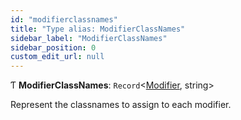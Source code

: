 ```yaml
---
id: "modifierclassnames"
title: "Type alias: ModifierClassNames"
sidebar_label: "ModifierClassNames"
sidebar_position: 0
custom_edit_url: null
---
```


Ƭ **ModifierClassNames**: `Record`<[Modifier](modifier.md), string\>

Represent the classnames to assign to each modifier.
